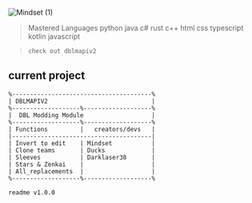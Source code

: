 ![Mindset (1)](https://github.com/noahmindset1/noahmindset1/assets/157752909/7a0e91e4-8423-4f1b-aeef-ea5bc75b01c5)

> Mastered Languages
 python
 java
  c#
 rust
 c++
 html
 css
 typescript
 kotlin
 javascript

> `check out dblmapiv2`

## current project
```
%---------------------------------------%
| DBLMAPIV2                             |
%-------------------%-------------------%
|  DBL Modding Module                   | 
%-------------------%-------------------%
| Functions         |   creators/devs   |
|---------------------------------------|
| Invert to edit    | Mindset           |
| Clone teams       | Ducks             |
| Sleeves           | Darklaser38       |
| Stars & Zenkai    |                   |
| All_replacements  |                   |
%-------------------%-------------------%
```

`readme v1.0.0`
